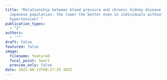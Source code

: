 ```yaml
---
title: "Relationship between blood pressure and chronic kidney disease in the
  Japanese population: the lower the better even in individuals without
  hypertension? "
publication_types:
  - "2"
authors:
  - '""'
draft: false
featured: false
image:
  filename: featured
  focal_point: Smart
  preview_only: false
date: 2021-06-13T00:27:29.303Z
---
```

